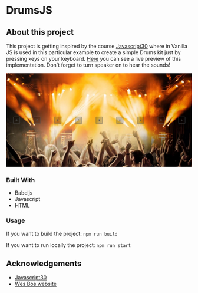 # DrumsJS

## About this project
This project is getting inspired by the course [Javascript30](https://javascript30.com/) where in Vanilla JS is used in this particular example to create a simple Drums kit just by pressing keys on your keyboard. [Here](https://master.d3vjoh6uk6k1x2.amplifyapp.com/) you can see a live preview of this implementation. Don't forget to turn speaker on to hear the sounds!

![Screenshot](drumsjs.png)

### Built With
* Babeljs
* Javascript
* HTML

### Usage
If you want to build the project:
`npm run build` 

If you want to run locally the project:
`npm run start`


## Acknowledgements
* [Javascript30](https://javascript30.com/)
* [Wes Bos website](https://wesbos.com/)